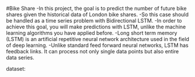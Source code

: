 #Bike Share
-In this project, the goal is to predict the number of future bike shares given the historical data of London bike shares. 
-So this case should be handled as a time series problem with Bidirectional LSTM.
-In order to achieve this goal, you will make predictions with LSTM, unlike the machine learning algorithms you have applied before. 
-Long short term memory (LSTM) is an artificial repetitive neural network architecture used in the field of deep learning. 
-Unlike standard feed forward neural networks, LSTM has feedback links. It can process not only single data points but also entire data series.

dataset:

